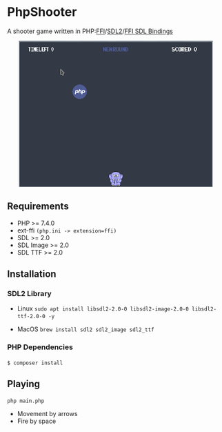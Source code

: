 # PhpShooter

A shooter game written in PHP:[FFI](https://www.php.net/manual/en/class.ffi.php)/[SDL2](https://www.libsdl.org/)/[FFI SDL Bindings](https://github.com/SerafimArts/ffi-sdl)

<p align="center">
    <img src="doc/phpshooter.gif?raw=true" width="450" alt="Php shooter screenshot">
</p>

## Requirements

- PHP >= 7.4.0
- ext-ffi `(php.ini -> extension=ffi)`
- SDL >= 2.0
- SDL Image >= 2.0
- SDL TTF >= 2.0

## Installation

### SDL2 Library
- Linux
`sudo apt install libsdl2-2.0-0 libsdl2-image-2.0-0 libsdl2-ttf-2.0-0 -y`

- MacOS
`brew install sdl2 sdl2_image sdl2_ttf`

### PHP Dependencies 
`$ composer install`

## Playing
`php main.php`

- Movement by arrows
- Fire by space

